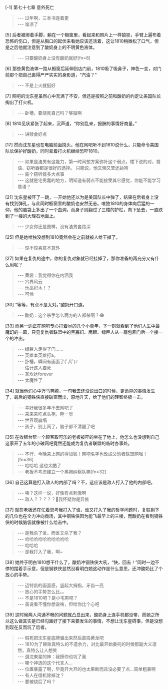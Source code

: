 
[-1] 第七十七章 意外死亡
>--- 过年啊，三本书连着更<br>
>--- 谁凉了<br>

[5] 后者被绑着手脚，躺在一个橱窗里，看起来和照片上一样狼狈，手臂上遍布着恐怖的伤口，但是从胸口的起伏来看她应该还活着，这让1810稍微松了口气，但是之后他就注意到了酸奶身上的不明黄色液体。
>--- 只要酸奶身上没有酸奶就好[fn=8]<br>

[6] 那些黄色液体一路从橱窗后延伸到店门前，1810吸了吸鼻子，神色一变，对门前那个把自己裹得严严实实的身影道，“汽油？”
>--- 不是上火就挺好<br>

[7] 网吧的沈东星虽然心中充满了不安，但还是按照之前和酸奶的约定让美国队长掏出了打火机。
>--- 卧槽，要烧死自己吗？够狠啊<br>

[8] 1810见状紧张了起来，沉声道，“你别乱来，报酬的事情好商量。”
>--- 讲赎金好点<br>

[17] 然而沈东星也在电脑前面挠头，他在网吧听不到1810说什么，只能命令美国队长保护好酸奶，同时拿着打火机继续恐吓1810。
>--- 如果是渣男有这能力，第一时间想方案弥补这个弱点，楼下说的对，唇语、窃听器都是很好的选择。 只能说，他又懒又笨还舔狗<br>
>--- 装个窃听器多大点事<br>
>--- 这就是宅男蠢的地方，明知道有弱点不能接受其它感觉，你能不能学习唇语？<br>

[21] 沈东星被吓了一跳，一开始他还以为是美国队长中弹了，结果在后者身上没有找到弹孔，与此同时橱窗里的酸奶也安然无恙。唯独1810的身体向后猛的一仰，他的脑袋上多出了一个血洞，而身子则翻过了三楼的护栏，向下坠去，一直跌到了一楼的大理石地面上。
>--- 少女你还是图样，没有渣男套路深<br>

[25] 但是她唯独没想到1810竟然会在之前就被人给干掉了。
>--- 惊不惊喜意不意外<br>

[27] 如果在复仇的途中，你的复仇对象就已经挂掉了，那你准备的再充分又有什么用呢？
>--- 黄裳：我觉得你在内涵我<br>
>--- 穴界风云<br>
>--- 乐高积木！？<br>
>--- 可怜<br>

[30] “等等，有点不是太对。”酸奶开口道。
>--- 酸奶：这个杀手怎么两方的人都杀啊？😂<br>

[33] 而另一边正在网吧专心打着lol的几个小青年，下一刻就看到了他们人生中最魔幻的一幕，只见复仇者联盟中的黑寡妇、鹰眼、绿巨人从一扇包厢门后一个接一个的冲出。
>--- 绿巨人走得了门……<br>
>--- 英雄本英雄打a。<br>
>--- 卧槽，瞬间有画面了(ﾟДﾟ)ﾉ<br>
>--- 估计这人要死<br>
>--- 瓦坎达forever<br>
>--- 太魔性了<br>

[34] 就当他们心中万马奔腾，一句我去还没说出口的时候，更诡异的事情发生了，最后的钢铁侠直接破窗而出，原地升天，给了他们的理智终极一击。
>--- 幸好我很多年不去网吧了<br>
>--- 来来来吃点头孢，睡一觉<br>
>--- 世界观崩塌<br>
>--- 孩子，别上网了，脑子都不清醒了吧<br>

[35] 在收银台帮一个顾客取可乐的老板被吓的坐在了地上，他怎么也没想到自己这家开了五年的小破网吧竟然还能成为复仇者联盟的临时办事处。
>--- 不行，今晚来上网的得加钱！网吧名字也改成父愁者联盟网咖！[fn=36]<br>
>--- 哈哈哈 这也太酷了<br>
>--- 老板不考虑建立一个黑袍纠察队嘛[fn=32]<br>

[36] 自己这算是打入敌人的内部了吗？不，这应该是敌人打入了他的内部吧。
>--- 咦？这样一说，好像有点刺激啊<br>
>--- 敌人？？？？？🌚我怀疑你是异族<br>

[37] 就在老板还在忙着思考我打入了谁，谁又打入了我的哲学问题时，复联剩下的几位也在全力冲向商场，其中钢铁侠因为能飞最早上的三楼，而酸奶在看到钢铁侠的时候脑袋就像被什么给击中。
>--- 是我杀了谁，而谁又杀了我？<br>
>--- 哈哈哈哈哈哈哈哈哈哈<br>
>--- 哈哈哈<br>
>--- 是我打入了我，啊~<br>

[38] 她终于明白1810想干什么了，酸奶冲钢铁侠大吼，“快，回去！”同时一边不停的摆着手示意，但是钢铁侠显然没看明白她这动作是什么意思，还冲酸奶比了个放心的手势。
>--- 迈特凯的画面感，竖起大拇指，牙齿一亮<br>
>--- 放心的手势怎么比。。<br>
>--- 不是1810吧？是小宅男吧？<br>
>--- 虽说看不懂你想说啥，但给你比个心吧<br>

[39] 这时候两人沟通不畅的问题就凸显出来，酸奶身上连手机都没带，而她之所以这么做其实是已经勾画好了接下来要发生的事情，不想让沈东星碍事，但是没想到现在反而坑了后者。
>--- 假死把沈东星底牌骗出来然后直捣黄龙吧<br>
>--- 1810为了赖账真特么的不遗余力，对比最开始委托的时候那副大义凛然，真特么让人想笑<br>
>--- 選沈東星的神：我擦你也坑了我<br>
>--- 哪个神选的这个代言人…<br>
>--- 位置暴露了啊，毕竟开大开的也太果断而且没必要了点…简单粗暴啊<br>
>--- 有人在借机除掉沈？<br>
>--- 要被绕后了吗？<br>
